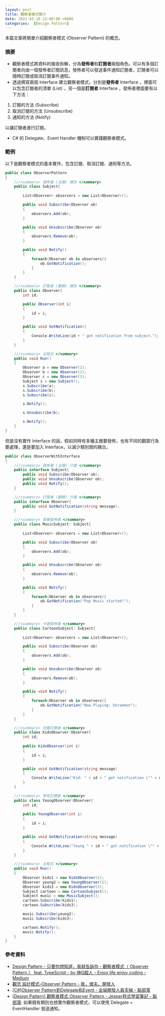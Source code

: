 ```yaml
---
layout: post
title: 觀察者模式簡介
date: 2021-03-18 12:00:00 +0800
categories:  [Design Pattern]
--- 
```


本篇文章將簡單介紹觀察者模式 (Observer Pattern) 的概念。

### 摘要

- 觀察者模式將資料的接收拆解，分為**發佈者**和**訂閱者**兩個角色。可以有多個訂閱者向由一個發佈者訂閱訊息，發佈者可以發送事件通知訂閱者，訂閱者可以隨時訂閱或取消訂閱事件通知。
- 透過撰寫兩個 Interface 建立觀察者模式，分別是**發佈者** Interface ，裡面可以包含訂閱者的清單 (List) ，另一個是**訂閱者** Interface ，發佈者裡面要有以下方法：

1. 訂閱的方法 (Subscribe)
2. 取消訂閱的方法 (Unsubscribe)
3. 通知的方法 (Notify)

以讓訂閱者進行訂閱。

- C# 的 Delegate、Event Handler 機制可以實踐觀察者模式。

### 範例

以下是觀察者模式的基本實作，包含訂閱、取消訂閱、通知等方法。

``` csharp
public class ObserverPattern
{
    ///<summary> 發佈者 (主題) 類別 </summary>
    public class Subject{
    
        List<Observer> observers = new List<Observer>();

        public void Subscribe(Observer ob)
        {
            observers.Add(ob);
        }

        public void Unsubscribe(Observer ob)
        {
            observers.Remove(ob);
        }

        public void Notify()
        {
            foreach(Observer ob in observers){
                ob.GotNotification();
            }
        }
    }

    ///<summary> 訂閱者 (觀察) 類別 </summary>
    public class Observer{
        int id;

        public Observer(int i)
        {
            id = i;
        }

        public void GotNotification()
        {
            Console.WriteLine(id + " got notification from subject.");
        }
    }

    ///<summary> 主程式 </summary>
    public void Run()
    {
        Observer a = new Observer(1);
        Observer b = new Observer(2);
        Observer c = new Observer(3);
        Subject s = new Subject();
        s.Subscribe(a);
        s.Subscribe(b);
        s.Subscribe(c);

        s.Notify();

        s.Unsubscribe(b);

        s.Notify();
    }
}

```

但是沒有實作 Interface 的話，假如同時有多種主題要發佈，也有不同的觀眾行為要處理，還是要加入 Interface，以減少類別間的耦合。

``` csharp
public class ObserverWithInterface
{
    ///<summary> 發佈者 (主題) 介面 </summary>
    public interface Subject{
        public void Subscribe(Observer ob);
        public void Unsubscribe(Observer ob);
        public void Notify();
    }

    ///<summary> 訂閱者 (觀察) 介面 </summary>
    public interface Observer{
        public void GotNotification(string message);
    }

    ///<summary> 音樂發佈者 </summary>
    public class MusicSubject: Subject{
    
        List<Observer> observers = new List<Observer>();

        public void Subscribe(Observer ob)
        {
            observers.Add(ob);
        }

        public void Unsubscribe(Observer ob)
        {
            observers.Remove(ob);
        }

        public void Notify()
        {
            foreach(Observer ob in observers){
                ob.GotNotification("Pop Music started!");
            }
        }
    }

    ///<summary> 卡通發佈者 </summary>
    public class CartoonSubject: Subject{
    
        List<Observer> observers = new List<Observer>();

        public void Subscribe(Observer ob)
        {
            observers.Add(ob);
        }

        public void Unsubscribe(Observer ob)
        {
            observers.Remove(ob);
        }

        public void Notify()
        {
            foreach(Observer ob in observers){
                ob.GotNotification("Now Playing: Doraemon");
            }
        }
    }

    ///<summary> 兒童訂閱者 </summary>
    public class KidsObserver:Observer{
        int id;
        
        public KidsObserver(int i)
        {
            id = i;
        }

        public void GotNotification(string message)
        {
            Console.WriteLine("Kid: " + id + " got notification \"" + message + "\" from subject.");
        }
    }

    ///<summary> 青年訂閱者 </summary>
    public class YoungObserver:Observer{
        int id;
        
        public YoungObserver(int i)
        {
            id = i;
        }

        public void GotNotification(string message)
        {
            Console.WriteLine("Young " + id + " got notification \"" + message + "\" from subject.");
        }
    }

    ///<summary> 主程式 </summary>
    public void Run()
    {
        Observer kids1 = new KidsObserver(1);
        Observer young2 = new YoungObserver(2);
        Observer kids3 = new KidsObserver(3);
        Subject cartoon = new CartoonSubject();
        Subject music = new MusicSubject();
        cartoon.Subscribe(kids1);
        cartoon.Subscribe(kids3);

        music.Subscribe(young2);
        music.Subscribe(kids3);

        cartoon.Notify();
        music.Notify();
    }
}

```


### 參考資料

- [Design Pattern - 只要你想知道，我就告訴你 - 觀察者模式（ Observer Pattern ） feat. TypeScript - by 神Q超人 - Enjoy life enjoy coding - Medium](https://medium.com/enjoy-life-enjoy-coding/8c15dcb21622)
- [觀念 設計模式–Observer Pattern - 我，傑夫。開發人](https://jeffprogrammer.wordpress.com/2015/07/23/淺談設計模式-observer-pattern/)
- [[C#]Observer Pattern到Delegate和Event - 全端開發人員天梯 - 點部落](https://dotblogs.com.tw/wellwind/2016/05/22/csharp-observer-pattern-delegate-event)
- [[Design Pattern] 觀察者模式 Observer Pattern - Jesper程式學習筆記 - 點部落](https://dotblogs.com.tw/JesperLai/2018/04/16/225616): 如果既有類別也想實作觀察者模式，可以使用 Delegate + EventHandler 發送通知。